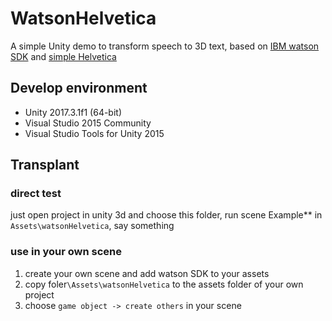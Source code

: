 # WatsonHelvetica
A simple Unity demo to transform speech to 3D text, based on [IBM watson SDK](https://github.com/watson-developer-cloud/unity-sdk) and [simple Helvetica](https://www.assetstore.unity3d.com/en/#!/content/2925)
## Develop environment
- Unity 2017.3.1f1 (64-bit)
- Visual Studio 2015 Community
- Visual Studio Tools for Unity 2015
## Transplant
### direct test
just open project in unity 3d and choose this folder,  run scene Example** in `Assets\watsonHelvetica`, say something

### use in  your own scene

1. create your own scene and add watson SDK to your assets
2. copy foler`\Assets\watsonHelvetica` to the assets folder of your own project  
3. choose `game object -> create others` in your scene